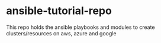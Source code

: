 # ansible-tutorial-repo
This repo holds the ansible playbooks and modules to create clusters/resources on aws, azure and google
